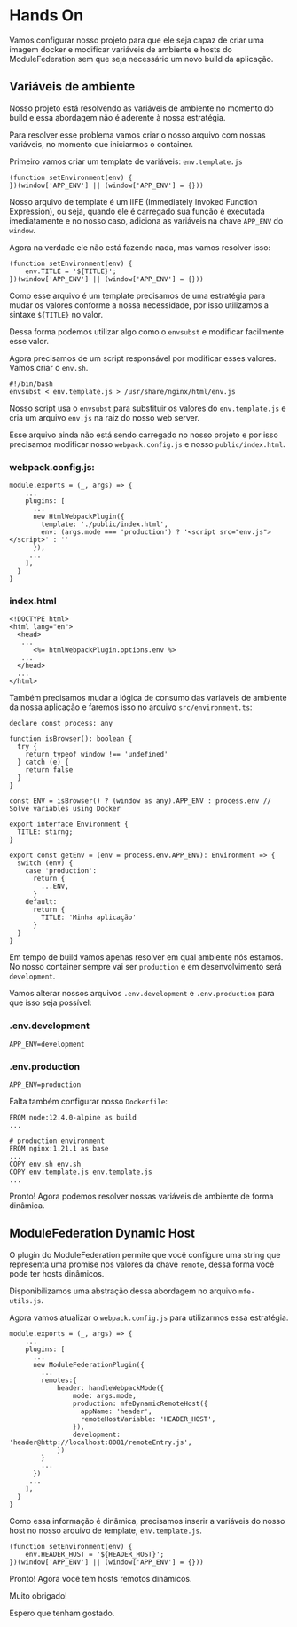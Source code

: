 # Hands On

Vamos configurar nosso projeto para que ele seja capaz de criar uma imagem docker e modificar variáveis de ambiente e hosts do ModuleFederation sem que seja necessário um novo build da aplicação.

## Variáveis de ambiente

Nosso projeto está resolvendo as variáveis de ambiente no momento do build e essa abordagem não é aderente à nossa estratégia.

Para resolver esse problema vamos criar o nosso arquivo com nossas variáveis, no momento que iniciarmos o container.

Primeiro vamos criar um template de variáveis: `env.template.js`

```
(function setEnvironment(env) {
})(window['APP_ENV'] || (window['APP_ENV'] = {}))
```

Nosso arquivo de template é um IIFE (Immediately Invoked Function Expression), ou seja, quando ele é carregado sua função é executada imediatamente e no nosso caso, adiciona as variáveis na chave `APP_ENV` do `window`.

Agora na verdade ele não está fazendo nada, mas vamos resolver isso:

```
(function setEnvironment(env) {
    env.TITLE = '${TITLE}';
})(window['APP_ENV'] || (window['APP_ENV'] = {}))
```

Como esse arquivo é um template precisamos de uma estratégia para mudar os valores conforme a nossa necessidade, por isso utilizamos a sintaxe `${TITLE}` no valor. 

Dessa forma podemos utilizar algo como o `envsubst` e modificar facilmente esse valor.

Agora precisamos de um script responsável por modificar esses valores. Vamos criar o `env.sh`.

```
#!/bin/bash
envsubst < env.template.js > /usr/share/nginx/html/env.js
```

Nosso script usa o `envsubst` para substituir os valores do `env.template.js` e cria um arquivo `env.js` na raiz do nosso web server.

Esse arquivo ainda não está sendo carregado no nosso projeto e por isso precisamos modificar nosso `webpack.config.js`
e nosso `public/index.html`.

### webpack.config.js:

```
module.exports = (_, args) => {
    ...
    plugins: [
      ...
      new HtmlWebpackPlugin({
        template: './public/index.html',
        env: (args.mode === 'production') ? '<script src="env.js"></script>' : ''
      }),
     ...
    ],
  }
}
```

### index.html

```
<!DOCTYPE html>
<html lang="en">
  <head>
   ...
      <%= htmlWebpackPlugin.options.env %>
   ...
  </head>
  ...
</html>
```

Também precisamos mudar a lógica de consumo das variáveis de ambiente da nossa aplicação e faremos isso no arquivo `src/environment.ts`:

```
declare const process: any

function isBrowser(): boolean {
  try {
    return typeof window !== 'undefined'
  } catch (e) {
    return false
  }
}

const ENV = isBrowser() ? (window as any).APP_ENV : process.env // Solve variables using Docker

export interface Environment {
  TITLE: stirng;
}

export const getEnv = (env = process.env.APP_ENV): Environment => {
  switch (env) {
    case 'production':
      return {
        ...ENV,
      }
    default:
      return {
        TITLE: 'Minha aplicação'
      }
  }
}
```

Em tempo de build vamos apenas resolver em qual ambiente nós estamos. No nosso container sempre vai ser `production` e em desenvolvimento será `development`.

Vamos alterar nossos arquivos `.env.development` e `.env.production` para que isso seja possível:

### .env.development

```
APP_ENV=development
```

### .env.production

```
APP_ENV=production
```

Falta também configurar nosso `Dockerfile`:

```
FROM node:12.4.0-alpine as build
...

# production environment
FROM nginx:1.21.1 as base
...
COPY env.sh env.sh
COPY env.template.js env.template.js
...
```

Pronto! Agora podemos resolver nossas variáveis de ambiente de forma dinâmica.

## ModuleFederation Dynamic Host

O plugin do ModuleFederation permite que você configure uma string que representa uma promise nos valores da chave `remote`, dessa forma você pode ter hosts dinâmicos.

Disponibilizamos uma abstração dessa abordagem no arquivo `mfe-utils.js`.

Agora vamos atualizar o `webpack.config.js` para utilizarmos essa estratégia.

```
module.exports = (_, args) => {
    ...
    plugins: [
      ...
      new ModuleFederationPlugin({
        ...
        remotes:{
            header: handleWebpackMode({
                mode: args.mode,
                production: mfeDynamicRemoteHost({
                  appName: 'header',
                  remoteHostVariable: 'HEADER_HOST',
                }),
                development: 'header@http://localhost:8081/remoteEntry.js',
            })
        }
        ...
      })
     ...
    ],
  }
}
```

Como essa informação é dinâmica, precisamos inserir a variáveis do nosso host no nosso arquivo de template, `env.template.js`.

``` 
(function setEnvironment(env) {
    env.HEADER_HOST = '${HEADER_HOST}';
})(window['APP_ENV'] || (window['APP_ENV'] = {}))
```

Pronto! Agora você tem hosts remotos dinâmicos.

Muito obrigado!

Espero que tenham gostado.
